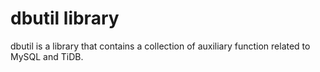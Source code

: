 # dbutil library

dbutil is a library that contains a collection of auxiliary function related to MySQL and TiDB.